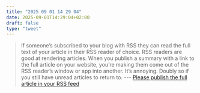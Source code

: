 ```yaml
---
title: "2025 09 01 14 29 04"
date: 2025-09-01T14:29:04+02:00
draft: false
type: "tweet"
---
```


> If someone’s subscribed to your blog with RSS they can read the full text of your article in their RSS reader of choice. RSS readers are good at rendering articles. When you publish a summary with a link to the full article on your website, you’re making them come out of the RSS reader’s window or app into another. It’s annoying. Doubly so if you still have unread articles to return to. --- [Please publish the full article in your RSS feed](https://www.thisdaysportion.com/posts/please-publish-the-full-article-in-your-rss-feed/)
